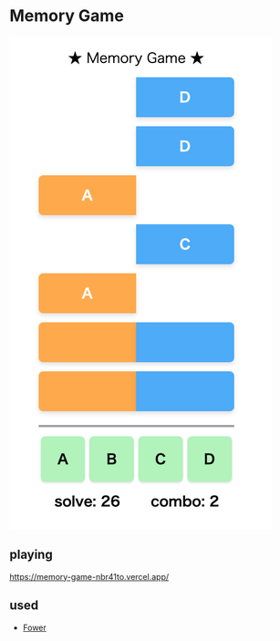 # Memory Game

![](./src/assets/preview.png)

## playing

https://memory-game-nbr41to.vercel.app/

## used

- [Fower](https://fower.vercel.app/)
